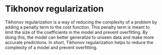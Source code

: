 # Tikhonov regularization

Tikhonov regularization is a way of reducing the complexity of a problem by adding a penalty term to the cost function. This penalty term is meant to limit the size of the coefficients in the model and prevent overfitting. By doing this, the model can better generalize to unseen data and make more accurate predictions. In short, Tikhonov regularization helps to reduce the complexity of a model and prevent overfitting.
